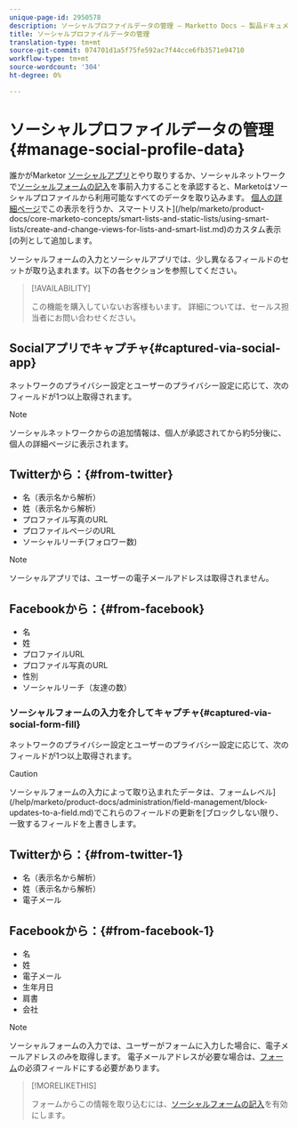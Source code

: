 ```yaml
---
unique-page-id: 2950578
description: ソーシャルプロファイルデータの管理 — Marketto Docs — 製品ドキュメント
title: ソーシャルプロファイルデータの管理
translation-type: tm+mt
source-git-commit: 074701d1a5f75fe592ac7f44cce6fb3571e94710
workflow-type: tm+mt
source-wordcount: '304'
ht-degree: 0%

---
```



# ソーシャルプロファイルデータの管理{#manage-social-profile-data}

誰かがMarketor [ソーシャルアプリ](/help/marketo/product-docs/demand-generation/social/configuring-social-actions/customize-social-app-button.md)とやり取りするか、ソーシャルネットワークで[ソーシャルフォームの記入](/help/marketo/product-docs/demand-generation/forms/form-actions/enable-social-form-fill-on-a-form.md)を事前入力することを承認すると、Marketoはソーシャルプロファイルから利用可能なすべてのデータを取り込みます。 [個人の詳細ページ](/help/marketo/product-docs/core-marketo-concepts/smart-lists-and-static-lists/managing-people-in-smart-lists/using-the-person-detail-page.md)でこの表示を行うか、スマートリスト](/help/marketo/product-docs/core-marketo-concepts/smart-lists-and-static-lists/using-smart-lists/create-and-change-views-for-lists-and-smart-list.md)のカスタム表示[の列として追加します。

ソーシャルフォームの入力とソーシャルアプリでは、少し異なるフィールドのセットが取り込まれます。以下の各セクションを参照してください。

>[!AVAILABILITY]
>
>この機能を購入していないお客様もいます。 詳細については、セールス担当者にお問い合わせください。

## Socialアプリでキャプチャ{#captured-via-social-app}

ネットワークのプライバシー設定とユーザーのプライバシー設定に応じて、次のフィールドが1つ以上取得されます。

>[!NOTE]
>
>ソーシャルネットワークからの追加情報は、個人が承認されてから約5分後に、個人の詳細ページに表示されます。

## Twitterから：{#from-twitter}

* 名（表示名から解析）
* 姓（表示名から解析）
* プロファイル写真のURL
* プロファイルページのURL
* ソーシャルリーチ(フォロワー数)

>[!NOTE]
>
>ソーシャルアプリでは、ユーザーの電子メールアドレスは取得されません。

## Facebookから：{#from-facebook}

* 名
* 姓
* プロファイルURL
* プロファイル写真のURL
* 性別
* ソーシャルリーチ（友達の数）

### ソーシャルフォームの入力を介してキャプチャ{#captured-via-social-form-fill}

ネットワークのプライバシー設定とユーザーのプライバシー設定に応じて、次のフィールドが1つ以上取得されます。

>[!CAUTION]
>
>ソーシャルフォームの入力によって取り込まれたデータは、フォームレベル](/help/marketo/product-docs/administration/field-management/block-updates-to-a-field.md)でこれらのフィールドの更新を[ブロックしない限り、一致するフィールドを上書きします。

## Twitterから：{#from-twitter-1}

* 名（表示名から解析）
* 姓（表示名から解析）
* 電子メール

## Facebookから：{#from-facebook-1}

* 名
* 姓
* 電子メール
* 生年月日
* 肩書
* 会社

>[!NOTE]
>
>ソーシャルフォームの入力では、ユーザーがフォームに入力した場合に、電子メールアドレス&#x200B;_のみ_&#x200B;を取得します。 電子メールアドレスが必要な場合は、[フォーム](/help/marketo/product-docs/demand-generation/forms/creating-a-form/make-a-form-field-required.md)の必須フィールドにする必要があります。

>[!MORELIKETHIS]
>
>フォームからこの情報を取り込むには、[ソーシャルフォームの記入](/help/marketo/product-docs/demand-generation/forms/form-actions/enable-social-form-fill-on-a-form.md)を有効にします。
